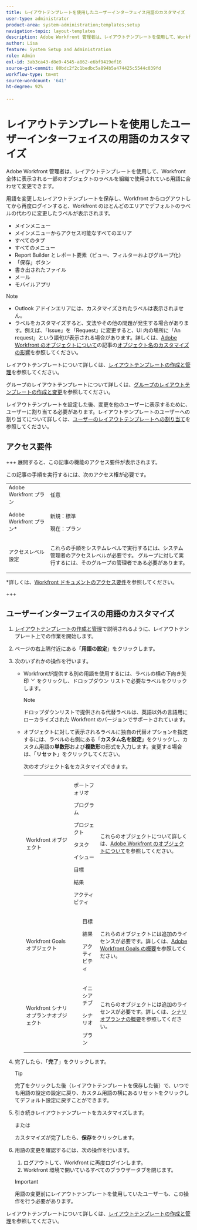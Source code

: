 ```yaml
---
title: レイアウトテンプレートを使用したユーザーインターフェイス用語のカスタマイズ
user-type: administrator
product-area: system-administration;templates;setup
navigation-topic: layout-templates
description: Adobe Workfront 管理者は、レイアウトテンプレートを使用して、Workfront 全体に表示される一部のオブジェクトのラベルを組織で使用されている用語に合わせて変更できます。
author: Lisa
feature: System Setup and Administration
role: Admin
exl-id: 3ab3ca43-d8e9-4545-a862-e6bf9419ef16
source-git-commit: 80bdc2f2c1bedbc5a894b5a474425c5544c039fd
workflow-type: tm+mt
source-wordcount: '641'
ht-degree: 92%

---
```


# レイアウトテンプレートを使用したユーザーインターフェイスの用語のカスタマイズ

Adobe Workfront 管理者は、レイアウトテンプレートを使用して、Workfront 全体に表示される一部のオブジェクトのラベルを組織で使用されている用語に合わせて変更できます。

用語を変更したレイアウトテンプレートを保存し、Workfront からログアウトしてから再度ログインすると、Workfront のほとんどのエリアでデフォルトのラベルの代わりに変更したラベルが表示されます。

* メインメニュー
* メインメニューからアクセス可能なすべてのエリア
* すべてのタブ
* すべてのメニュー
* Report Builder とレポート要素（ビュー、フィルターおよびグループ化）
* 「保存」ボタン
* 書き出されたファイル
* メール
* モバイルアプリ

>[!NOTE]
>
>* Outlook アドインエリアには、カスタマイズされたラベルは表示されません。
>* ラベルをカスタマイズすると、文法やその他の問題が発生する場合があります。例えば、「Issue」を「Request」に変更すると、UI 内の場所に「An request」という語句が表示される場合があります。詳しくは、[Adobe Workfront のオブジェクトについて](../../../workfront-basics/navigate-workfront/workfront-navigation/understand-objects.md)の記事の[オブジェクト名のカスタマイズの影響](../../../workfront-basics/navigate-workfront/workfront-navigation/understand-objects.md#implications-of-customizing-object-names)を参照してください。
>

レイアウトテンプレートについて詳しくは、[レイアウトテンプレートの作成と管理](../../../administration-and-setup/customize-workfront/use-layout-templates/create-and-manage-layout-templates.md)を参照してください。

グループのレイアウトテンプレートについて詳しくは、[グループのレイアウトテンプレートの作成と変更](../../../administration-and-setup/manage-groups/work-with-group-objects/create-and-modify-a-groups-layout-templates.md)を参照してください。

レイアウトテンプレートを設定した後、変更を他のユーザーに表示するために、ユーザーに割り当てる必要があります。レイアウトテンプレートのユーザーへの割り当てについて詳しくは、[ユーザーのレイアウトテンプレートへの割り当て](../use-layout-templates/assign-users-to-layout-template.md)を参照してください。

## アクセス要件

+++ 展開すると、この記事の機能のアクセス要件が表示されます。

この記事の手順を実行するには、次のアクセス権が必要です。

<table style="table-layout:auto"> 
 <col> 
 <col> 
 <tbody> 
  <tr> 
   <td role="rowheader">Adobe Workfront プラン</td> 
   <td>任意</td> 
  </tr> 
  <tr> 
   <td role="rowheader">Adobe Workfront プラン*</td> 
   <td><p>新規：標準</p>
  <p> 現在：プラン</p>
   </td> 
  </tr> 
  <tr> 
   <td role="rowheader">アクセスレベル設定</td> 
   <td> <p>これらの手順をシステムレベルで実行するには、システム管理者のアクセスレベルが必要です。
グループに対して実行するには、そのグループの管理者である必要があります。</p> </td> 
  </tr> 
 </tbody> 
</table>

*詳しくは、[Workfront ドキュメントのアクセス要件](/help/quicksilver/administration-and-setup/add-users/access-levels-and-object-permissions/access-level-requirements-in-documentation.md)を参照してください。

+++

## ユーザーインターフェイスの用語のカスタマイズ

1. [レイアウトテンプレートの作成と管理](../../../administration-and-setup/customize-workfront/use-layout-templates/create-and-manage-layout-templates.md)で説明されるように、レイアウトテンプレート上での作業を開始します。
1. ページの右上隅付近にある「**用語の設定**」をクリックします。
1. 次のいずれかの操作を行います。

   * Workfrontが提供する別の用語を使用するには、ラベルの横の下向き矢印 ![ 下向き矢印 ](assets/dropdown-arrow.png) をクリックし、ドロップダウン リストで必要なラベルをクリックします。

     >[!NOTE]
     >
     >ドロップダウンリストで提供される代替ラベルは、英語以外の言語用にローカライズされた Workfront のバージョンでサポートされています。

   * オブジェクトに対して表示されるラベルに独自の代替オプションを指定するには、ラベルの右側にある「**カスタム名を設定**」をクリックし、カスタム用語の&#x200B;**単数形**&#x200B;および&#x200B;**複数形**&#x200B;の形式を入力します。変更する場合は、「**リセット**」をクリックしてください。

     次のオブジェクト名をカスタマイズできます。

     <table style="table-layout:auto">
      <col>
      <col>
      <col>
      <tbody>
       <tr>
        <td role="rowheader"><p>Workfront オブジェクト</p></td>
        <td>
          <p>ポートフォリオ</p>
          <p>プログラム</p>
          <p>プロジェクト</p>
          <p>タスク</p>
          <p>イシュー</p>
          <p>目標</p>
          <p>結果</p>
          <p>アクティビティ</p>
         </ul></td>
        <td><p>これらのオブジェクトについて詳しくは、<a href="../../../workfront-basics/navigate-workfront/workfront-navigation/understand-objects.md" class="MCXref xref">Adobe Workfront のオブジェクトについて</a>を参照してください。</p></td>
       </tr>
       <tr>
        <td role="rowheader"><p>Workfront Goals オブジェクト</p></td>
        <td>
         <ul>
          <p>目標</p>
          <p>結果</p>
          <p>アクティビティ</p>
         </ul></td>
        <td><p>これらのオブジェクトには追加のライセンスが必要です。詳しくは、<a href="../../../workfront-goals/goal-management/wf-goals-overview.md" class="MCXref xref">Adobe Workfront Goals の概要</a>を参照してください。</p></td>
       </tr>
       <tr data-mc-conditions="">
        <td role="rowheader"><p>Workfront シナリオプランナオブジェクト</p></td>
        <td>
         <ul>
          <p>イニシアチブ</p>
          <p>シナリオ</p>
          <p>プラン </p>
         </ul></td>
        <td><p>これらのオブジェクトには追加のライセンスが必要です。詳しくは、<a href="../../../scenario-planner/get-started-with-scenario-planning.md" class="MCXref xref">シナリオプランナの概要</a>を参照してください。</p></td>
       </tr>
      </tbody>
     </table>

1. 完了したら、「**完了**」をクリックします。

   >[!TIP]
   >
   >完了をクリックした後（レイアウトテンプレートを保存した後）で、いつでも用語の設定の設定に戻り、カスタム用語の横にあるリセットをクリックしてデフォルト設定に戻すことができます。

1. 引き続きレイアウトテンプレートをカスタマイズします。

   または

   カスタマイズが完了したら、**保存**&#x200B;をクリックします。

1. 用語の変更を確認するには、次の操作を行います。

   1. ログアウトして、Workfront に再度ログインします。
   1. Workfront 環境で開いているすべてのブラウザータブを閉じます。

   >[!IMPORTANT]
   >
   >用語の変更前にレイアウトテンプレートを使用していたユーザーも、この操作を行う必要があります。

レイアウトテンプレートについて詳しくは、[レイアウトテンプレートの作成と管理](../../../administration-and-setup/customize-workfront/use-layout-templates/create-and-manage-layout-templates.md)を参照してください。
